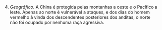 ﻿4. *Geográfico.* A China é protegida pelas montanhas a oeste e o Pacífico a leste. Apenas ao norte é vulnerável a ataques, e dos dias do homem vermelho à vinda dos descendentes posteriores dos anditas, o norte não foi ocupado por nenhuma raça agressiva.
